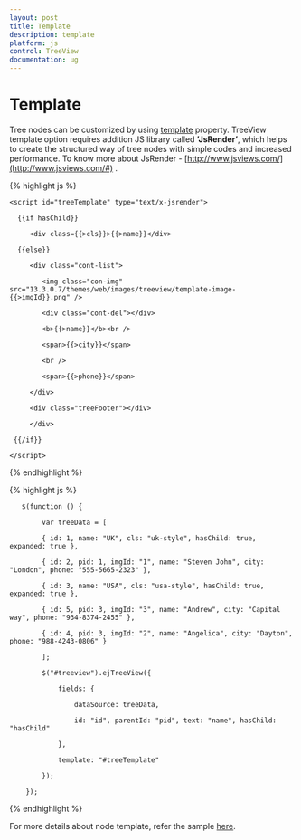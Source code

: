 ```yaml
---
layout: post
title: Template
description: template
platform: js
control: TreeView
documentation: ug
---
```



# Template 

Tree nodes can be customized by using [template](http://help.syncfusion.com/api/js/ejtreeview#members:template) property. TreeView template option requires addition JS library called **’JsRender’**, which helps to create the structured way of tree nodes with simple codes and increased performance. To know more about JsRender - [http://www.jsviews.com/](http://www.jsviews.com/#) .  

{% highlight js %}

    <script id="treeTemplate" type="text/x-jsrender">        

      {{if hasChild}}

         <div class={{>cls}}>{{>name}}</div>

      {{else}}

         <div class="cont-list">

            <img class="con-img" src="13.3.0.7/themes/web/images/treeview/template-image-{{>imgId}}.png" />

            <div class="cont-del"></div>

            <b>{{>name}}</b><br />

            <span>{{>city}}</span>

            <br />

            <span>{{>phone}}</span>

         </div>

         <div class="treeFooter"></div>

         </div>

     {{/if}}

    </script>

{% endhighlight %}

{% highlight js %}

       $(function () {

            var treeData = [

            { id: 1, name: "UK", cls: "uk-style", hasChild: true, expanded: true },

            { id: 2, pid: 1, imgId: "1", name: "Steven John", city: "London", phone: "555-5665-2323" },

            { id: 3, name: "USA", cls: "usa-style", hasChild: true, expanded: true },

            { id: 5, pid: 3, imgId: "3", name: "Andrew", city: "Capital way", phone: "934-8374-2455" },

            { id: 4, pid: 3, imgId: "2", name: "Angelica", city: "Dayton", phone: "988-4243-0806" }

            ];

            $("#treeview").ejTreeView({

                fields: {

                    dataSource: treeData,

                    id: "id", parentId: "pid", text: "name", hasChild: "hasChild"

                },

                template: "#treeTemplate"

            });

        });


{% endhighlight %}

For more details about node template, refer the sample [here](http://jsplayground.syncfusion.com/ncztbhc3#). 

